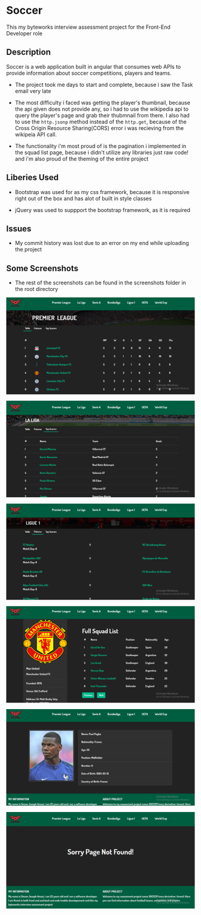 # Soccer

This my byteworks interview assessment project for the Front-End Developer role

## Description

Soccer is a web application built in angular that consumes web APIs to provide information about soccer competitions, players and teams.
- The project took me days to start and complete, because i saw the Task email very late

- The most difficulty i faced was getting the player's thumbnail, because the api given does not provide any, so i had to use the wikipedia api to query the player's page and grab their thubmnail from there. I also had to use the `http.jsonp` method instead of the `http.get`, because of the Cross Origin Resource Sharing(CORS) error i was recieving from the wikipeia API call.
 

- The functionality i'm most proud of is the pagination i implemented in the squad list page, because i didn't utilize any libraries just raw code! and i'm also proud of the theming of the entire project 

## Liberies Used

- Bootstrap was used for as my css framework, because it is responsive right out of the box and has alot of built in style classes

- jQuery was used to suppport the bootstrap framework, as it is required

## Issues

- My commit history was lost due to an error on my end while uploading the project

## Some Screenshots
- The rest of the screenshots can be found in the screenshots folder in the root directory


![alt text](https://raw.githubusercontent.com/amasij/football/master/screenshots/Screenshot%20-%209_17_2019%20%2C%208_16_35%20PM.png)


![alt text](https://raw.githubusercontent.com/amasij/football/master/screenshots/Screenshot%20-%209_17_2019%20%2C%208_19_13%20PM.png)

![alt text](https://raw.githubusercontent.com/amasij/football/master/screenshots/Screenshot%20-%209_17_2019%20%2C%208_19_42%20PM.png)

![alt text](https://raw.githubusercontent.com/amasij/football/master/screenshots/Screenshot%20-%209_17_2019%20%2C%208_21_14%20PM.png)

![alt text](https://raw.githubusercontent.com/amasij/football/master/screenshots/Screenshot%20-%209_17_2019%20%2C%208_22_31%20PM.png)

![alt text](https://raw.githubusercontent.com/amasij/football/master/screenshots/Screenshot%20-%209_17_2019%20%2C%209_09_09%20PM.png)





